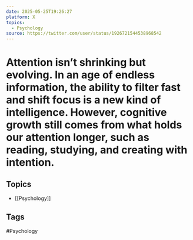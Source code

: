 ```yaml
---
date: 2025-05-25T19:26:27
platform: X
topics:
  - Psychology
source: https://twitter.com/user/status/1926721544538968542
---
```

# Attention isn’t shrinking but evolving. In an age of endless information, the ability to filter fast and shift focus is a new kind of intelligence. However, cognitive growth still comes from what holds our attention longer, such as reading, studying, and creating with intention.

## Topics
- [[Psychology]]

## Tags
#Psychology